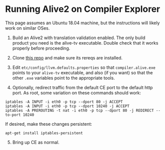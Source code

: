Running Alive2 on Compiler Explorer
===================================

This page assumes an Ubuntu 18.04 machine, but the instructions will
likely work on similar OSes.

1. Build an Alive2 with translation validation enabled. The only build
   product you need is the alive-tv executable. Double check that it
   works properly before proceeding.

2. Clone [this repo](https://github.com/regehr/compiler-explorer/tree/alive2-compiler)
   and make sure its rereqs are installed.

3. Edit `etc/config/llvm.defaults.properties` so that
   `compiler.alive.exe` points to your `alive-tv` executable, and also
   (if you want) so that the other `.exe` variables point to the
   appropriate tools.

4. Optionally, redirect traffic from the default CE port to the default http port.
   As root, some variation on these commands should work:

```
iptables -A INPUT -i eth0 -p tcp --dport 80 -j ACCEPT
iptables -A INPUT -i eth0 -p tcp --dport 10240 -j ACCEPT
iptables -A PREROUTING -t nat -i eth0 -p tcp --dport 80 -j REDIRECT --to-port 10240
```

If desired, make these changes persistent:
```
apt-get install iptables-persistent
```

5. Bring up CE as normal.
   